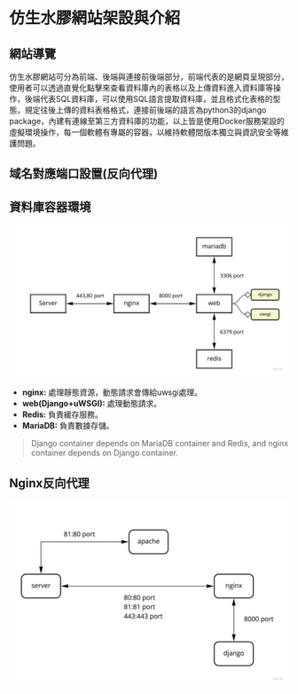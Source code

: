 # 仿生水膠網站架設與介紹
## 網站導覽
仿生水膠網站可分為前端、後端與連接前後端部分，前端代表的是網頁呈現部分，使用者可以透過直覺化點擊來查看資料庫內的表格以及上傳資料進入資料庫等操作，後端代表SQL資料庫，可以使用SQL語言提取資料庫，並且格式化表格的型態，規定往後上傳的資料表格格式，連接前後端的語言為python3的django package，內建有連線至第三方資料庫的功能，以上皆是使用Docker服務架設的虛擬環境操作，每一個軟體有專屬的容器，以維持軟體間版本獨立與資訊安全等維護問題。
## 域名對應端口設置(反向代理)


## 資料庫容器環境
![容器環境架構圖](picture/容器環境架構圖.jpg)
- **nginx:** 處理靜態資源，動態請求會傳給uwsgi處理。
- **web(Django+uWSGI):** 處理動態請求。
- **Redis:** 負責緩存服務。
- **MariaDB:** 負責數據存儲。
> Django container depends on MariaDB container and Redis, and nginx container depends on Django container.

## Nginx反向代理
![反向代理架構圖](picture/反向代理架構.jpg)

